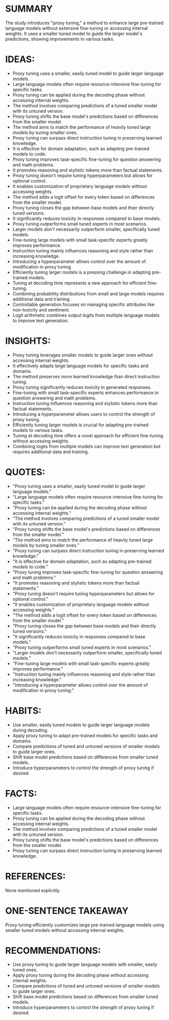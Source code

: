 # SUMMARY
The study introduces "proxy tuning," a method to enhance large pre-trained language models without extensive fine-tuning or accessing internal weights. It uses a smaller tuned model to guide the larger model's predictions, showing improvements in various tasks.

# IDEAS:
- Proxy tuning uses a smaller, easily tuned model to guide larger language models.
- Large language models often require resource-intensive fine-tuning for specific tasks.
- Proxy tuning can be applied during the decoding phase without accessing internal weights.
- The method involves comparing predictions of a tuned smaller model with its untuned version.
- Proxy tuning shifts the base model's predictions based on differences from the smaller model.
- The method aims to match the performance of heavily tuned large models by tuning smaller ones.
- Proxy tuning can surpass direct instruction tuning in preserving learned knowledge.
- It is effective for domain adaptation, such as adapting pre-trained models to code.
- Proxy tuning improves task-specific fine-tuning for question answering and math problems.
- It promotes reasoning and stylistic tokens more than factual statements.
- Proxy tuning doesn't require tuning hyperparameters but allows for optional control.
- It enables customization of proprietary language models without accessing weights.
- The method adds a logit offset for every token based on differences from the smaller model.
- Proxy tuning closes the gap between base models and their directly tuned versions.
- It significantly reduces toxicity in responses compared to base models.
- Proxy tuning outperforms small tuned experts in most scenarios.
- Larger models don't necessarily outperform smaller, specifically tuned models.
- Fine-tuning large models with small task-specific experts greatly improves performance.
- Instruction tuning mainly influences reasoning and style rather than increasing knowledge.
- Introducing a hyperparameter allows control over the amount of modification in proxy tuning.
- Efficiently tuning larger models is a pressing challenge in adapting pre-trained models.
- Tuning at decoding time represents a new approach for efficient fine-tuning.
- Combining probability distributions from small and large models requires additional data and training.
- Controllable generation focuses on managing specific attributes like non-toxicity and sentiment.
- Logit arithmetic combines output logits from multiple language models to improve text generation.

# INSIGHTS:
- Proxy tuning leverages smaller models to guide larger ones without accessing internal weights.
- It effectively adapts large language models for specific tasks and domains.
- The method preserves more learned knowledge than direct instruction tuning.
- Proxy tuning significantly reduces toxicity in generated responses.
- Fine-tuning with small task-specific experts enhances performance in question answering and math problems.
- Instruction tuning influences reasoning and stylistic tokens more than factual statements.
- Introducing a hyperparameter allows users to control the strength of proxy tuning.
- Efficiently tuning larger models is crucial for adapting pre-trained models to various tasks.
- Tuning at decoding time offers a novel approach for efficient fine-tuning without accessing weights.
- Combining logits from multiple models can improve text generation but requires additional data and training.

# QUOTES:
- "Proxy tuning uses a smaller, easily tuned model to guide larger language models."
- "Large language models often require resource-intensive fine-tuning for specific tasks."
- "Proxy tuning can be applied during the decoding phase without accessing internal weights."
- "The method involves comparing predictions of a tuned smaller model with its untuned version."
- "Proxy tuning shifts the base model's predictions based on differences from the smaller model."
- "The method aims to match the performance of heavily tuned large models by tuning smaller ones."
- "Proxy tuning can surpass direct instruction tuning in preserving learned knowledge."
- "It is effective for domain adaptation, such as adapting pre-trained models to code."
- "Proxy tuning improves task-specific fine-tuning for question answering and math problems."
- "It promotes reasoning and stylistic tokens more than factual statements."
- "Proxy tuning doesn't require tuning hyperparameters but allows for optional control."
- "It enables customization of proprietary language models without accessing weights."
- "The method adds a logit offset for every token based on differences from the smaller model."
- "Proxy tuning closes the gap between base models and their directly tuned versions."
- "It significantly reduces toxicity in responses compared to base models."
- "Proxy tuning outperforms small tuned experts in most scenarios."
- "Larger models don't necessarily outperform smaller, specifically tuned models."
- "Fine-tuning large models with small task-specific experts greatly improves performance."
- "Instruction tuning mainly influences reasoning and style rather than increasing knowledge."
- "Introducing a hyperparameter allows control over the amount of modification in proxy tuning."

# HABITS:
- Use smaller, easily tuned models to guide larger language models during decoding.
- Apply proxy tuning to adapt pre-trained models for specific tasks and domains.
- Compare predictions of tuned and untuned versions of smaller models to guide larger ones.
- Shift base model predictions based on differences from smaller tuned models.
- Introduce hyperparameters to control the strength of proxy tuning if desired.

# FACTS:
- Large language models often require resource-intensive fine-tuning for specific tasks.
- Proxy tuning can be applied during the decoding phase without accessing internal weights.
- The method involves comparing predictions of a tuned smaller model with its untuned version.
- Proxy tuning shifts the base model's predictions based on differences from the smaller model.
- Proxy tuning can surpass direct instruction tuning in preserving learned knowledge.

# REFERENCES:
None mentioned explicitly.

# ONE-SENTENCE TAKEAWAY
Proxy tuning efficiently customizes large pre-trained language models using smaller tuned models without accessing internal weights.

# RECOMMENDATIONS:
- Use proxy tuning to guide larger language models with smaller, easily tuned ones.
- Apply proxy tuning during the decoding phase without accessing internal weights.
- Compare predictions of tuned and untuned versions of smaller models to guide larger ones.
- Shift base model predictions based on differences from smaller tuned models.
- Introduce hyperparameters to control the strength of proxy tuning if desired.
